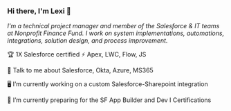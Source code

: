### Hi there, I'm Lexi 👋

_I'm a technical project manager and member of the Salesforce & IT teams at Nonprofit Finance Fund. I work on system implementations, automations, integrations, solution design, and process improvement._


🏆 1X Salesforce certified
⚡ Apex, LWC, Flow, JS

💬 Talk to me about Salesforce, Okta, Azure, MS365


🖥️ I’m currently working on a custom Salesforce-Sharepoint integration

📓 I’m currently preparing for the SF App Builder and Dev I Certifications


<!--
**LexiTaber/LexiTaber** is a ✨ _special_ ✨ repository because its `README.md` (this file) appears on your GitHub profile.

Here are some ideas to get you started:

- 🔭 I’m currently working on ...
- 🌱 I’m currently learning ...
- 👯 I’m looking to collaborate on ...
- 🤔 I’m looking for help with ...
- 💬 Ask me about ...
- 📫 How to reach me: ...
- 😄 Pronouns: ...
- ⚡ Fun fact: ...
-->

